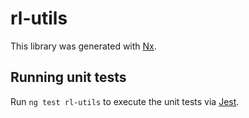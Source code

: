 # rl-utils

This library was generated with [Nx](https://nx.dev).

## Running unit tests

Run `ng test rl-utils` to execute the unit tests via [Jest](https://jestjs.io).
